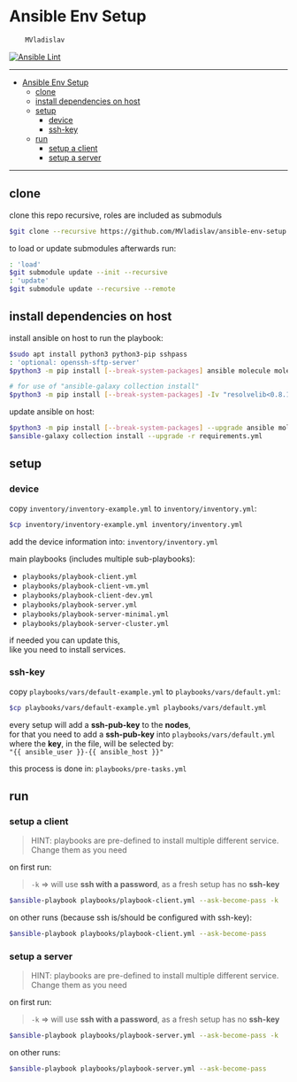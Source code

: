 # Ansible Env Setup

```sh
    MVladislav
```

[![Ansible Lint](https://github.com/MVladislav/ansible-env-setup/actions/workflows/ansible-lint.yml/badge.svg)](https://github.com/MVladislav/ansible-env-setup/actions/workflows/ansible-lint.yml)

---

- [Ansible Env Setup](#ansible-env-setup)
  - [clone](#clone)
  - [install dependencies on host](#install-dependencies-on-host)
  - [setup](#setup)
    - [device](#device)
    - [ssh-key](#ssh-key)
  - [run](#run)
    - [setup a client](#setup-a-client)
    - [setup a server](#setup-a-server)

---

## clone

clone this repo recursive, roles are included as submoduls

```sh
$git clone --recursive https://github.com/MVladislav/ansible-env-setup.git
```

to load or update submodules afterwards run:

```sh
: 'load'
$git submodule update --init --recursive
: 'update'
$git submodule update --recursive --remote
```

## install dependencies on host

install ansible on host to run the playbook:

```sh
$sudo apt install python3 python3-pip sshpass
: 'optional: openssh-sftp-server'
$python3 -m pip install [--break-system-packages] ansible molecule molecule-plugins[docker] yamllint ansible-lint

# for use of "ansible-galaxy collection install"
$python3 -m pip install [--break-system-packages] -Iv "resolvelib<0.8.1"
```

update ansible on host:

```sh
$python3 -m pip install [--break-system-packages] --upgrade ansible molecule molecule-plugins[docker] yamllint ansible-lint
$ansible-galaxy collection install --upgrade -r requirements.yml
```

## setup

### device

copy `inventory/inventory-example.yml` to `inventory/inventory.yml`:

```sh
$cp inventory/inventory-example.yml inventory/inventory.yml
```

add the device information into: `inventory/inventory.yml`

main playbooks (includes multiple sub-playbooks):

- `playbooks/playbook-client.yml`
- `playbooks/playbook-client-vm.yml`
- `playbooks/playbook-client-dev.yml`
- `playbooks/playbook-server.yml`
- `playbooks/playbook-server-minimal.yml`
- `playbooks/playbook-server-cluster.yml`

if needed you can update this, \
like you need to install services.

### ssh-key

copy `playbooks/vars/default-example.yml` to `playbooks/vars/default.yml`:

```sh
$cp playbooks/vars/default-example.yml playbooks/vars/default.yml
```

every setup will add a **ssh-pub-key** to the **nodes**,\
for that you need to add a **ssh-pub-key** into `playbooks/vars/default.yml`\
where the **key**, in the file, will be selected by: \
`"{{ ansible_user }}-{{ ansible_host }}"`

this process is done in: `playbooks/pre-tasks.yml`

## run

### setup a client

> HINT: playbooks are pre-defined to install multiple different service. \
> Change them as you need

on first run:

> `-k` => will use **ssh with a password**, as a fresh setup has no **ssh-key**

```sh
$ansible-playbook playbooks/playbook-client.yml --ask-become-pass -k
```

on other runs (because ssh is/should be configured with ssh-key):

```sh
$ansible-playbook playbooks/playbook-client.yml --ask-become-pass
```

### setup a server

> HINT: playbooks are pre-defined to install multiple different service. \
> Change them as you need

on first run:

> `-k` => will use **ssh with a password**, as a fresh setup has no **ssh-key**

```sh
$ansible-playbook playbooks/playbook-server.yml --ask-become-pass -k
```

on other runs:

```sh
$ansible-playbook playbooks/playbook-server.yml --ask-become-pass
```
